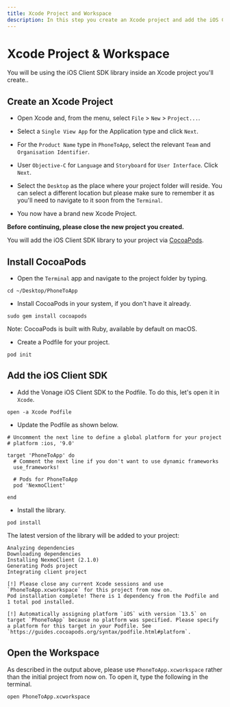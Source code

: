 ```yaml
---
title: Xcode Project and Workspace
description: In this step you create an Xcode project and add the iOS Client SDK library.
---
```


# Xcode Project & Workspace

You will be using the iOS Client SDK library inside an Xcode project you'll create..

## Create an Xcode Project

* Open Xcode and, from the menu, select `File` > `New` > `Project...`.

* Select a `Single View App` for the Application type and click `Next`.

* For the `Product Name` type in `PhoneToApp`, select the relevant `Team` and `Organisation Identifier`.

* User `Objective-C` for `Language` and `Storyboard` for `User Interface`. Click `Next`.

* Select the `Desktop` as the place where your project folder will reside. You can select a different location but please make sure to remember it as you'll need to navigate to it soon from the `Terminal`.

* You now have a brand new Xcode Project.


**Before continuing, please close the new project you created.**

You will add the iOS Client SDK library to your project via [CocoaPods](https://cocoapods.org/).

## Install CocoaPods

* Open the `Terminal` app and navigate to the project folder by typing.

``` shell
cd ~/Desktop/PhoneToApp
```

* Install CocoaPods in your system, if you don't have it already.

``` shell
sudo gem install cocoapods
```

Note: CocoaPods is built with Ruby, available by default on macOS.

* Create a Podfile for your project.

``` shell
pod init
```

## Add the iOS Client SDK

* Add the Vonage iOS Client SDK to the Podfile. To do this, let's open it in `Xcode`.

``` shell
open -a Xcode Podfile
```

* Update the Podfile as shown below.

```
# Uncomment the next line to define a global platform for your project
# platform :ios, '9.0'

target 'PhoneToApp' do
  # Comment the next line if you don't want to use dynamic frameworks
  use_frameworks!

  # Pods for PhoneToApp
  pod 'NexmoClient'
  
end
```

* Install the library.

``` shell
pod install
```

The latest version of the library will be added to your project:

```
Analyzing dependencies
Downloading dependencies
Installing NexmoClient (2.1.0)
Generating Pods project
Integrating client project

[!] Please close any current Xcode sessions and use `PhoneToApp.xcworkspace` for this project from now on.
Pod installation complete! There is 1 dependency from the Podfile and 1 total pod installed.

[!] Automatically assigning platform `iOS` with version `13.5` on target `PhoneToApp` because no platform was specified. Please specify a platform for this target in your Podfile. See `https://guides.cocoapods.org/syntax/podfile.html#platform`.
```

## Open the Workspace

As described in the output above, please use `PhoneToApp.xcworkspace` rather than the initial project from now on. To open it, type the following in the terminal.

``` shell
open PhoneToApp.xcworkspace
```
